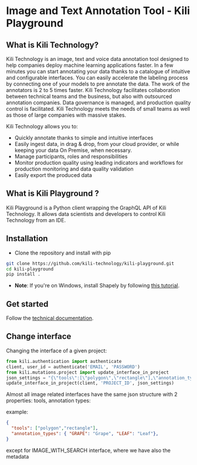 # Image and Text Annotation Tool - Kili Playground

## What is Kili Technology?

Kili Technology is an image, text and voice data annotation tool designed to help companies deploy machine learning applications faster. In a few minutes you can start annotating your data thanks to a catalogue of intuitive and configurable interfaces. You can easily accelerate the labeling process by connecting one of your models to pre annotate the data. The work of the annotators is 2 to 5 times faster. Kili Technology facilitates collaboration between technical teams and the business, but also with outsourced annotation companies. Data governance is managed, and production quality control is facilitated. Kili Technology meets the needs of small teams as well as those of large companies with massive stakes.

Kili Technology allows you to:

- Quickly annotate thanks to simple and intuitive interfaces
- Easily ingest data, in drag & drop, from your cloud provider, or while keeping your data On Premise, when necessary.
- Manage participants, roles and responsibilities
- Monitor production quality using leading indicators and workflows for production monitoring and data quality validation
- Easily export the produced data

## What is Kili Playground ?

Kili Playground is a Python client wrapping the GraphQL API of Kili Technology.
It allows data scientists and developers to control Kili Technology from an IDE.

## Installation

- Clone the repository and install with pip
```bash
git clone https://github.com/kili-technology/kili-playground.git
cd kili-playground
pip install .
```

- **Note**: If you're on Windows, install Shapely by following [this tutorial](https://towardsdatascience.com/install-shapely-on-windows-72b6581bb46c).

## Get started

Follow the [technical documentation](https://kili-technology.github.io/kili-docs/docs/api-graphql/api-graphql).


## Change interface

Changing the interface of a given project:
```python
from kili.authentication import authenticate
client, user_id = authenticate('EMAIL', 'PASSWORD')
from kili.mutations.project import update_interface_in_project
json_settings = "{\"tools\":[\"polygon\",\"rectangle\"],\"annotation_types\": { \"GRAPE\": \"Grape\", \"HIHI\": \"HIHI\"}}"
update_interface_in_project(client, 'PROJECT_ID', json_settings)
```
Almost all image related interfaces have the same json structure with 2 properties: tools, annotation types:

example:
```json
{
  "tools": ["polygon","rectangle"],
  "annotation_types": { "GRAPE": "Grape", "LEAF": "Leaf"},
}
```

except for IMAGE_WITH_SEARCH interface, where we have also the metadata
